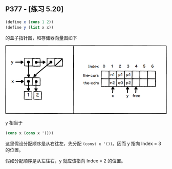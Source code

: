 ## P377 - [练习 5.20]

``` Scheme
(define x (cons 1 2))
(define y (list x x))
```

的盒子指针图，和存储器向量图如下

<img src="./exercise_5_20.png"/>

y 相当于

``` Scheme
(cons x (cons x '()))
```

这里假设分配顺序是从右往左，先分配 `(const x '())`。因而 y 指向 Index = 3 的位置。

假如分配顺序是从左往右，y 就应该指向 Index = 2 的位置。

